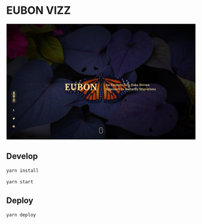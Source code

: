 # EUBON VIZZ
![Home page](./screenshot.png)

## Develop
```
yarn install
```
```
yarn start
```

## Deploy
```
yarn deploy
```
